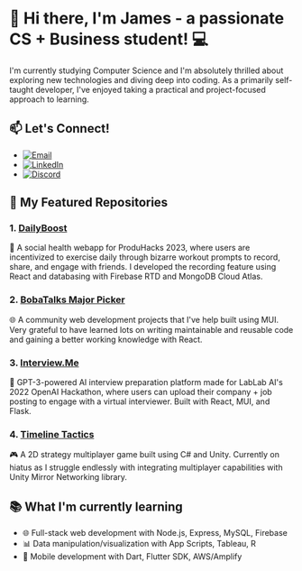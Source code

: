 # 👋 Hi there, I'm James - a passionate CS + Business student! 💻

I'm currently studying Computer Science and I'm absolutely thrilled about exploring new technologies and diving deep into coding. As a primarily self-taught developer, I've enjoyed taking a practical and project-focused approach to learning.

## 📫 Let's Connect!
- [![Email](https://img.shields.io/badge/Email-D14836?style=for-the-badge&logo=gmail&logoColor=white)](mailto:jamesshi117@gmail.com)
- [![LinkedIn](https://img.shields.io/badge/LinkedIn-0077B5?style=for-the-badge&logo=linkedin&logoColor=white)](https://www.linkedin.com/in/jamesshi117/)
- [![Discord](https://img.shields.io/badge/Discord-7289DA?style=for-the-badge&logo=discord&logoColor=white)](https://discordapp.com/users/231964438612279297)

## 🌟 My Featured Repositories

### 1. [DailyBoost](https://github.com/myung03/produHacks)

👟 A social health webapp for ProduHacks 2023, where users are incentivized to exercise daily through bizarre workout prompts to record, share, and engage with friends. I developed the recording feature using React and databasing with Firebase RTD and MongoDB Cloud Atlas.

### 2. [BobaTalks Major Picker](https://github.com/jshiii117/pick-a-major)

🌐 A community web development projects that I've help built using MUI. Very grateful to have learned lots on writing maintainable and reusable code and gaining a better working knowledge with React.

### 3. [Interview.Me](https://github.com/jshiii117/Interview.Me)

🤖 GPT-3-powered AI interview preparation platform made for LabLab AI's 2022 OpenAI Hackathon, where users can upload their company + job posting to engage with a virtual interviewer. Built with React, MUI, and Flask. 

### 4. [Timeline Tactics](https://github.com/jshiii117/timeline-tactics)

🎮 A 2D strategy multiplayer game built using C# and Unity. Currently on hiatus as I struggle endlessly with integrating multiplayer capabilities with Unity Mirror Networking library. 

## 📚 What I'm currently learning

- 🌐 Full-stack web development with Node.js, Express, MySQL, Firebase
- 📊 Data manipulation/visualization with App Scripts, Tableau, R
- 📱 Mobile development with Dart, Flutter SDK, AWS/Amplify

